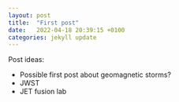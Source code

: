 ```yaml
---
layout: post
title:  "First post"
date:   2022-04-18 20:39:15 +0100
categories: jekyll update
---
```

Post ideas:
- Possible first post about geomagnetic storms?
- JWST
- JET fusion lab
